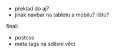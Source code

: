 - překlad do aj?
- jinak navbar na tabletu a mobilu? lištu?

final:
- postcss
- meta tags na sdílení věcí

